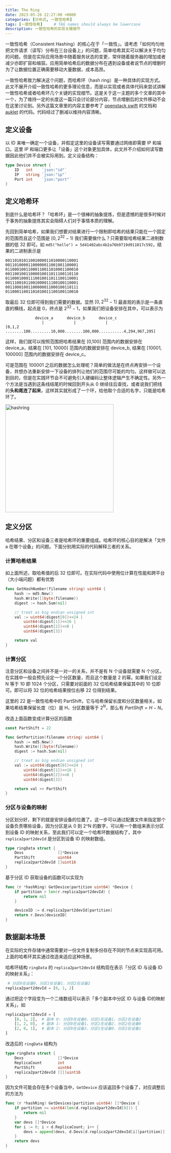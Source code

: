 ```yaml
---
title: The Ring
date: 2023-05-26 22:27:00 +0800
categories: [分布式, 一致性哈希]
tags: [一致性哈希]     # TAG names should always be lowercase
description: 一致性哈希的实现关键细节
---
```


一致性哈希（Consistent Hashing）的核心在于「一致性」。请考虑「如何均匀地把文件请求（读写）分布在三台设备上」的问题，简单哈希其实可以解决关于均匀的问题。但是在实际应用场景中随着服务状态的变更，常伴随着服务器的增加或者减少亦即扩容和缩容。应用简单哈希后的数据分布在遇到设备或者说节点的增删时为了让数据位置正确需要移动大量数据，成本高昂。

一致性哈希致力解决这个问题，而哈希环（hash ring）是一种具体的实现方式。此文不展开介绍一致性哈希的更多理论信息，而是以实现或者具体代码来尝试讲解一致性哈希或者哈希环几个关键的实现细节。这是关于这一主题的多个文章的其中一个，为了维持一定的长度这一篇只会讨论部分内容，节点增删后的文件移动不会在这里讨论到。另外这篇文章里的内容主要参考了 [openstack swift](https://docs.openstack.org/swift/latest/overview_architecture.html) 的文档和 [auklet](https://github.com/iqiyi/auklet?tab=readme-ov-file#prepare-a-native-swift-environment) 的代码。代码经过了删减以维持内容清晰。

## 定义设备

以 ID 来唯一确定一个设备，并假定这里的设备读写需要通过网络即需要 IP 和端口。这里 IP 和端口更多让「设备」这个对象更加具体，此文并不介绍如何读写数据因此他们并不会被实际用到。定义设备结构：

```go
type Device struct {
    ID   int    `json:"id"`
    IP   string `json:"ip"`
    Port int    `json:"port"`
}
```

## 定义哈希环

到底什么是哈希环？「哈希环」是一个很棒的抽象提炼，但是遗憾的是很多时候对于事务的抽象提炼其实会阻碍人们对于事情本质的理解。

先回到简单哈希，如果我们想要对结果进行一个限制即哈希的结果只能在一个固定的范围而且这个范围是 $[0, 2^{32}-1)$ 我们需要做什么？只需要取哈希结果二进制数据的低 32 即可。如 `md5("hello") = 5d41402abc4b2a76b9719d911017c592`，结果的二进制表示是

```
00110101011001000011010000110001
00110100001100000011001001100001
01100010011000110011010001100010
00110010011000010011011100110110
01100010001110010011011100110001
00111001011001000011100100110001
00110001001100000011000100110111
01100011001101010011100100110010
```

取最后 32 位即可得到我们需要的数据。显然 $[0, 2^{32}-1]$ 最直观的表示是一条直直的横线，起点是 0，终点是 $2^{32}-1$，如果我们把设备安排在其中，可以表示为

```
             device_a      device_b      device_c
                |             |             |
[0,1,2 ........100.........10,000........100,000...........4,294,967,295]
```

这样，我们就可以按照范围把哈希结果在 [0,100] 范围内的数据安排在 device_a，结果在 [101, 10000] 范围内的数据安排在 device_b, 结果在 [10001, 100000] 范围内的数据安排在 device_c。

可是范围在 100001 之后的数据怎么处理呢？简单的做法是在终点再安排一个设备，并想办法重新安排一下设备的排列让他们的范围尽可能的均匀。这样做可以达到目的，但是在实践环节会不可避免引入硬编码让整体逻辑产生不确定性。另外一个方法是当遇到这条线结尾的时候回到开头从 0 继续往后查找，或者说我们把线的**头和尾连了起来**，这样其实就形成了一个环，给他取个合适的名字，只能是哈希环了。

<img title="" src="https://blog-1255890202.cos.ap-beijing.myqcloud.com/2024-05-30-19-20-25-image.png" alt="hashring" width="340">

## 定义分区

哈希结果、分区和设备三者是哈希环的重要组成。哈希环的核心目的是解决「文件 a 在哪个设备」的问题。下面分别用实际的代码解释三者的关系。

### 计算哈希结果

如上面所述，取哈希值的后 32 位即可。在实际代码中使用位计算在性能和跨平台（大小端问题）都有优势

```go
func GetHashNumber(filename string) uint64 {
    hash := md5.New()
    hash.Write([]byte(filename))
    digest := hash.Sum(nil)

    // treat as big endian unsigned int
    val := uint64(digest[0])<<24 |
        uint64(digest[1])<<16 |
        uint64(digest[2])<<8 |
        uint64(digest[3])

    return val
}
```

### 计算分区

注意分区和设备之间并不是一对一的关系，并不是有 N 个设备就需要 N 个分区。在实践中一般会预先设定一个分区数量，而且这个数量是 2 的幂。如果我们设定 N 等于 10 即 1024 个分区，只需要对前面的 32 位哈希结果保留其中的 10 位即可。即可以将 32 位的哈希结果按位右移 22 位得到结果。

这里的 22 是一致性哈希中的 PartShift，它与哈希保留长度和分区数量相关。如果哈希结果保留长度（位）是 H，分区数量等于 $2^N$，那么有 $PartShift = H-N$。

改造上面函数变成计算分区的函数

```go
const PartShift = 22

func GetPartition(filename string) uint64 {
    hash := md5.New()
    hash.Write([]byte(filename))
    digest := hash.Sum(nil)

    // treat as big endian unsigned int
    val := uint64(digest[0])<<24 |
        uint64(digest[1])<<16 |
        uint64(digest[2])<<8 |
        uint64(digest[3])

    return val >> PartShift
}
```

### 分区与设备的映射

分区划分好，剩下的就是安排设备的位置了。这一步可以通过配置文件来指定那个设备负责哪些设备，因为分区是从 0 到 2^N 的数字，可以用一个数组来表示分区到设备 ID 的映射关系，至此我们可以定一个哈希环数据结构了，其中 `replica2part2devId` 是分区到设备 ID 的映射数组。

```go
type ringData struct {
	Devs               []*Device
	PartShift          uint64
	replica2part2devId []uint16
}
```

基于分区 ID 获取设备的函数可以实现为

```go
func (r *hashRing) GetDevice(partition uint64) *Device {
    if partition > len(r.replica2part2devId) {
        return nil
    }

    deviceID := d.replica2part2devId[partition]
    return r.Devs[deviceID]
}
```

## 数据副本场景

在实际的文件存储中通常需要对一份文件复制多份存在不同的节点来实现高可用。上面的哈希环其实通过改造来适应这种场景。

哈希环结构 `ringData` 的 `replica2part2devId` 结构现在表示「分区 ID 与设备 ID的映射关系」：

```python
 # 分区0在设备0，分区1在设备1，分区2在设备2
replica2part2devId = [0, 1, 2]
```

通过把这个字段变为一个二维数组可以表示「多个副本中分区 ID 与设备 ID的映射关系」，如

```python
replica2part2devId = [
    [0, 1, 2],  # 副本 0: 分区0在设备0，分区1在设备1，分区2在设备2
    [1, 2, 0],  # 副本 1: 分区0在设备1，分区1在设备2，分区2在设备0
    [2, 0, 1],  # 副本 2: 分区0在设备2，分区1在设备0，分区2在设备1
]
```

改造后的 `ringData` 结构为

```go
type ringData struct {
	Devs               []*Device
	ReplicaCount       int
	PartShift          uint64
	replica2part2devId [][]uint16
}
```

因为文件可能会存在多个设备当中，`GetDevice` 应该返回多个设备了，对应调整后的方法为

```go
func (r *hashRing) GetDevices(partition uint64) []*Device {
	if partition >= uint64(len(d.replica2part2devId[0])) {
		return nil
	}
	var devs []*Device
	for i := 0; i < d.ReplicaCount; i++ {
		devs = append(devs, d.Devs[d.replica2part2devId[i][partition]])
	}
	return devs
}
```

